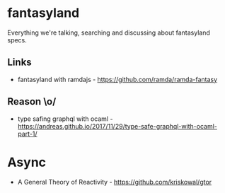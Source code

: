 # fantasyland
Everything we're talking, searching and discussing about fantasyland specs.

Links
---

- fantasyland with ramdajs - https://github.com/ramda/ramda-fantasy

Reason \o/
---

- type safing graphql with ocaml - https://andreas.github.io/2017/11/29/type-safe-graphql-with-ocaml-part-1/

# Async

- A General Theory of Reactivity - https://github.com/kriskowal/gtor
